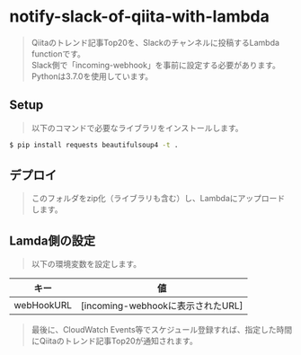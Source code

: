 # notify-slack-of-qiita-with-lambda

> Qiitaのトレンド記事Top20を、Slackのチャンネルに投稿するLambda functionです。  
> Slack側で「incoming-webhook」を事前に設定する必要があります。  
> Pythonは3.7.0を使用しています。

## Setup

> 以下のコマンドで必要なライブラリをインストールします。

``` bash
$ pip install requests beautifulsoup4 -t .
```

## デプロイ

> このフォルダをzip化（ライブラリも含む）し、Lambdaにアップロードします。

## Lamda側の設定

> 以下の環境変数を設定します。

|キー |値 |
|---|---|
|webHookURL |[incoming-webhookに表示されたURL]|

> 最後に、CloudWatch Events等でスケジュール登録すれば、指定した時間にQiitaのトレンド記事Top20が通知されます。
